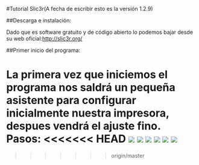 #Tutorial Slic3r(A fecha de escribir esto es la versión 1.2.9)

##Descarga e instalación:

Dado que es software gratuito y de código abierto lo podemos bajar desde su web oficial:<http://slic3r.org/>

##Primer inicio del programa:

La primera vez que iniciemos el programa nos saldrá un pequeña asistente para configurar inicialmente nuestra impresora, despues vendrá el ajuste fino.
Pasos:
<<<<<<< HEAD
![](https://puu.sh/tr8q8/b8369b9251.png)
![](https://puu.sh/tr8sM/38e0f4796e.png)
![](https://puu.sh/tr8tY/ef9c4c3a67.png)
![](https://puu.sh/tr8ux/71e22ab731.png)
![](https://puu.sh/tr8wT/b7510740e8.png)
![](https://puu.sh/tr8vu/a7c3868fb9.png)
![]()
=======

>>>>>>> origin/master
 
